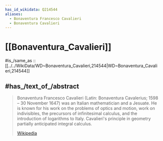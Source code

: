 ```yaml
---
has_id_wikidata: Q214544
aliases:
  - Bonaventura Francesco Cavalieri
  - Bonaventura Cavalieri
---
```

# [[Bonaventura_Cavalieri]] 

#is_/same_as :: [[../../WikiData/WD~Bonaventura_Cavalieri,214544|WD~Bonaventura_Cavalieri,214544]] 

## #has_/text_of_/abstract 

> Bonaventura Francesco Cavalieri (Latin: Bonaventura Cavalerius; 1598 – 30 November 1647) 
> was an Italian mathematician and a Jesuate. 
> He is known for his work on the problems of optics and motion, work on indivisibles, the precursors of infinitesimal calculus, and the introduction of logarithms to Italy. Cavalieri's principle in geometry partially anticipated integral calculus.
>
> [Wikipedia](https://en.wikipedia.org/wiki/Bonaventura%20Cavalieri) 

